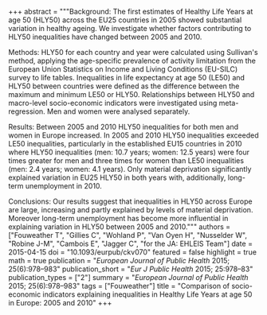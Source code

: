 +++
abstract = """Background: The first estimates of Healthy Life Years at age 50 (HLY50) across the EU25 countries in 2005 showed substantial variation in healthy ageing. We investigate whether factors contributing to HLY50 inequalities have changed between 2005 and 2010. 

Methods: HLY50 for each country and year were calculated using Sullivan's method, applying the age-specific prevalence of activity limitation from the European Union Statistics on Income and Living Conditions (EU-SILC) survey to life tables. Inequalities in life expectancy at age 50 (LE50) and HLY50 between countries were defined as the difference between the maximum and minimum LE50 or HLY50. Relationships between HLY50 and macro-level socio-economic indicators were investigated using meta-regression. Men and women were analysed separately.

Results: Between 2005 and 2010 HLY50 inequalities for both men and women in Europe increased. In 2005 and 2010 HLY50 inequalities exceeded LE50 inequalities, particularly in the established EU15 countries in 2010 where HLY50 inequalities (men: 10.7 years; women: 12.5 years) were four times greater for men and three times for women than LE50 inequalities (men: 2.4 years; women: 4.1 years). Only material deprivation significantly explained variation in EU25 HLY50 in both years with, additionally, long-term unemployment in 2010.

Conclusions: Our results suggest that inequalities in HLY50 across Europe are large, increasing and partly explained by levels of material deprivation. Moreover long-term unemployment has become more influential in explaining variation in HLY50 between 2005 and 2010."""
authors = ["Fouweather T", "Gillies C", "Wohland P", "Van Oyen H", "Nusselder W", "Robine J-M", "Cambois E", "Jagger C", "for the JA: EHLEIS Team"]
date = 2015-04-15
doi = "10.1093/eurpub/ckv070"
featured = false
highlight = true
math = true
publication = "*European Journal of Public Health* 2015; 25(6):978–983"
publication_short = "*Eur J Public Health* 2015; 25:978–83"
publication_types = ["2"]
summary = "*European Journal of Public Health* 2015; 25(6):978–983"
tags = ["Fouweather"]
title = "Comparison of socio-economic indicators explaining inequalities in Healthy Life Years at age 50 in Europe: 2005 and 2010"
+++
